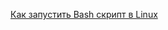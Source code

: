 [Как запустить Bash скрипт в Linux](https://zen.yandex.ru/media/merion_networks/kak-zapustit-bash-skript-v-linux-5f21cbf59c71bf02d583a6d3)